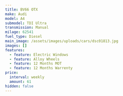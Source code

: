 ```yaml
---
title: BV66 OTX
make: Audi
model: A4
submodel: TDI Ultra
transmission: Manual
milage: 62541
fuel_type: Diesel
main_image: /assets/images/uploads/cars/dsc01813.jpg
images: []
features:
  - feature: Electric Windows
  - feature: Alloy Wheels
  - feature: 12 Months MOT
  - feature: 12 Months Warrenty
price:
  interval: weekly
  amount: 61
hidden: false
---
```

